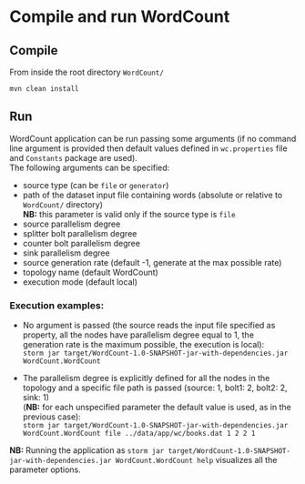 # Compile and run WordCount

## Compile
From inside the root directory `WordCount/`

`mvn clean install`

## Run
WordCount application can be run passing some arguments (if no command line argument is provided then default values defined in `wc.properties` file and `Constants` package are used). <br> The following arguments can be specified:<ul><li>source type (can be `file` or `generator`)</li><li>path of the dataset input file containing words (absolute or relative to `WordCount/` directory) <br> <b>NB:</b> this parameter is valid only if the source type is `file`</li><li>source parallelism degree</li><li>splitter bolt parallelism degree</li><li>counter bolt parallelism degree</li><li>sink parallelism degree</li><li>source generation rate (default -1, generate at the max possible rate)</li><li>topology name (default WordCount)</li><li>execution mode (default local)</li></ul>

### Execution examples:
* No argument is passed (the source reads the input file specified as property, all the nodes have parallelism degree equal to 1, the generation rate is the maximum possible, the execution is local): <br> `storm jar target/WordCount-1.0-SNAPSHOT-jar-with-dependencies.jar WordCount.WordCount`

* The parallelism degree is explicitly defined for all the nodes in the topology and a specific file path is passed (source: 1, bolt1: 2, bolt2: 2, sink: 1) <br> (<b>NB:</b> for each unspecified parameter the default value is used, as in the previous case): <br> `storm jar target/WordCount-1.0-SNAPSHOT-jar-with-dependencies.jar WordCount.WordCount file ../data/app/wc/books.dat 1 2 2 1`

<b>NB:</b> Running the application as `storm jar target/WordCount-1.0-SNAPSHOT-jar-with-dependencies.jar WordCount.WordCount help` visualizes all the parameter options.